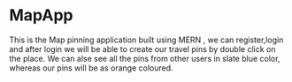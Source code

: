 # MapApp
This is the Map pinning application built using MERN , we can register,login and after login we will be able to create our travel pins by double click on the place.
We can alse see all the pins from other users in slate blue color, whereas our pins will be as orange coloured.
